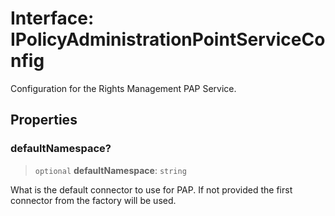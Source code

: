 # Interface: IPolicyAdministrationPointServiceConfig

Configuration for the Rights Management PAP Service.

## Properties

### defaultNamespace?

> `optional` **defaultNamespace**: `string`

What is the default connector to use for PAP. If not provided the first connector from the factory will be used.
